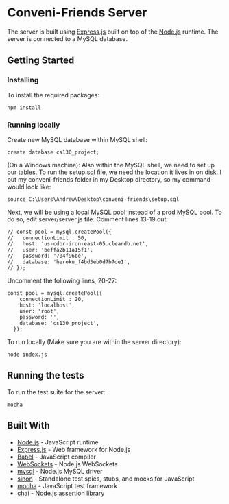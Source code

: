 # Conveni-Friends Server

The server is built using [Express.js](http://expressjs.com/) built on top of the [Node.js](https://nodejs.org/) runtime. The server is connected to a MySQL database.

## Getting Started

### Installing

To install the required packages:

```
npm install
```

### Running locally

Create new MySQL database within MySQL shell:
```
create database cs130_project;
```

(On a Windows machine): Also within the MySQL shell, we need to set up our tables. To run the setup.sql file, we need the location it lives in on disk. I put my conveni-friends folder in my Desktop directory, so my command would look like:

```
source C:\Users\Andrew\Desktop\conveni-friends\setup.sql
```

Next, we will be using a local MySQL pool instead of a prod MySQL pool. To do so, edit server/server.js file. Comment lines 13-19 out:
```
// const pool = mysql.createPool({
//   connectionLimit : 50,
//   host: 'us-cdbr-iron-east-05.cleardb.net',
//   user: 'beffa2b11a15f1',
//   password: '704f96be',
//   database: 'heroku_f4bd3eb0d7b7de1',
// });
```
Uncomment the following lines, 20-27:
```
const pool = mysql.createPool({
    connectionLimit : 20,
    host: 'localhost',
    user: 'root',
    password: '',
    database: 'cs130_project',
  });
```

To run locally (Make sure you are within the server directory):

```
node index.js
```

## Running the tests

To run the test suite for the server:

```
mocha
```

## Built With

* [Node.js](https://nodejs.org/) - JavaScript runtime
* [Express.js](http://expressjs.com/) - Web framework for Node.js
* [Babel](https://babeljs.io/) - JavaScript compiler
* [WebSockets](https://github.com/websockets/ws) - Node.js WebSockets
* [mysql](https://github.com/mysqljs/mysql) - Node.js MySQL driver
* [sinon](http://sinonjs.org/) - Standalone test spies, stubs, and mocks for JavaScript
* [mocha](https://mochajs.org/) - JavaScript test framework
* [chai](http://chaijs.com/) - Node.js assertion library

